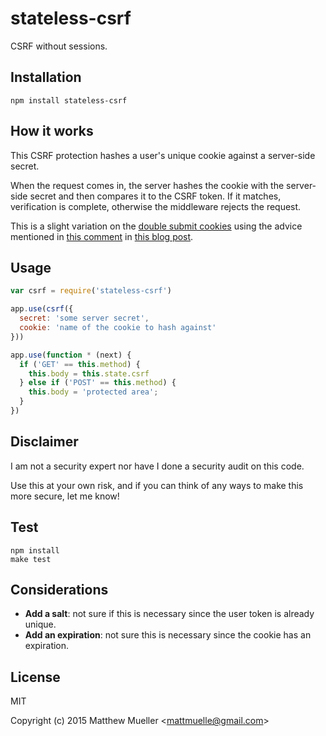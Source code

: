 
# stateless-csrf

  CSRF without sessions.

## Installation

    npm install stateless-csrf

## How it works

  This CSRF protection hashes a user's unique cookie against a server-side secret.

  When the request comes in, the server hashes the cookie with the server-side
  secret and then compares it to the CSRF token. If it matches, verification is complete,
  otherwise the middleware rejects the request.

  This is a slight variation on the [double submit cookies](https://www.owasp.org/index.php/Cross-Site_Request_Forgery_(CSRF)_Prevention_Cheat_Sheet#Double_Submit_Cookies) using the advice
  mentioned in [this comment](http://discourse.codinghorror.com/t/preventing-csrf-and-xsrf-attacks/268/61) in [this blog post](http://blog.codinghorror.com/preventing-csrf-and-xsrf-attacks/).

## Usage

```js
var csrf = require('stateless-csrf')

app.use(csrf({
  secret: 'some server secret',
  cookie: 'name of the cookie to hash against'
}))

app.use(function * (next) {
  if ('GET' == this.method) {
    this.body = this.state.csrf
  } else if ('POST' == this.method) {
    this.body = 'protected area';
  }
})
```

## Disclaimer

  I am not a security expert nor have I done a security audit on this code.

  Use this at your own risk, and if you can think of any ways to make this more secure, let me know!

## Test

```
npm install
make test
```

## Considerations

- **Add a salt**: not sure if this is necessary since the user token is already unique.
- **Add an expiration**: not sure this is necessary since the cookie has an expiration.

## License

MIT

Copyright (c) 2015 Matthew Mueller &lt;mattmuelle@gmail.com&gt;
